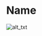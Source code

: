 # Name

![alt_txt][Fig1]

[Fig1]:https://user-images.githubusercontent.com/12142475/96594037-16d68b00-12e2-11eb-9b3e-fa717638e033.png

